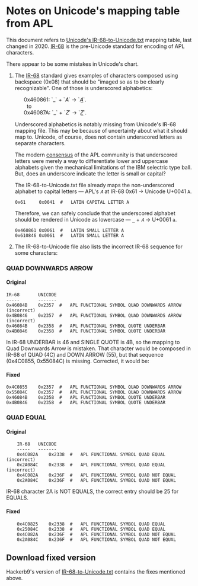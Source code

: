 # Notes on Unicode's mapping table from APL

This document refers to [Unicode's IR-68-to-Unicode.txt][Uni68]
mapping table, last changed in 2020. [IR-68][IR68] is the pre-Unicode
standard for encoding of APL characters.

[Uni68]: https://www.unicode.org/Public/MAPPINGS/VENDORS/MISC/APL-ISO-IR-68.TXT "Unicode's old IR-68 mapping, 2020-07-17 22:58:00 GMT."

There appear to be some mistakes in Unicode's chart.

1. The [IR-68][IR68] standard gives examples of characters composed
   using backspace (0x08) that should be "imaged so as to be clearly
   recognizable". One of those is underscored alphabetics:

   <ul>
   0x460861: `_` + `𝐴` → `𝐴̲`.<br/>
   &nbsp;&nbsp;to<br/>
   0x46087A: `_` + `𝑍` → `𝑍̲`.
   </ul>

   Underscored alphabetics is notably missing from Unicode's IR-68
   mapping file. This may be because of uncertainty about what it
   should map to. Unicode, of course, does not contain underscored
   letters as separate characters.

   The modern [consensus][consensus] of the APL community is that
   underscored letters were merely a way to differentiate lower and
   uppercase alphabets given the mechanical limitations of the IBM
   selectric type ball. But, does an underscore indicate the letter is
   small or capital?
   
   The IR-68-to-Unicode.txt file already maps the non-underscored
   alphabet to capital letters — APL's `𝐴` at IR-68 0x61 → Unicode
   U+0041 `A`.
   
   ```
   0x61    	0x0041	#	LATIN CAPITAL LETTER A
   ```
   
   Therefore, we can safely conclude that the underscored alphabet
   should be rendered in Unicode as lowercase — `_` + `𝐴` → U+0061
   `a`.

   ```
   0x460861	0x0061	#	LATIN SMALL LETTER A
   0x610846	0x0061	#	LATIN SMALL LETTER A
   ```

[IR68]: https://github.com/hackerb9/vt340test/blob/main/docs/standards/IR068-APL.pdf "APL Character Set encoding standard, 1983-06-01"
[consensus]: https://www.math.uwaterloo.ca/~ljdickey/apl-rep/tables "Working Draft of an unpublished standard for APL, 2000"

2. The IR-68-to-Unicode file also lists the incorrect IR-68 sequence
   for some characters:

### QUAD DOWNWARDS ARROW

#### Original
```
IR-68       UNICODE
-----       -------
0x46084B	0x2357	#	APL FUNCTIONAL SYMBOL QUAD DOWNWARDS ARROW (incorrect)
0x4B0846	0x2357	#	APL FUNCTIONAL SYMBOL QUAD DOWNWARDS ARROW (incorrect)
0x46084B	0x2358	#	APL FUNCTIONAL SYMBOL QUOTE UNDERBAR
0x4B0846	0x2358	#	APL FUNCTIONAL SYMBOL QUOTE UNDERBAR
```

In IR-68 UNDERBAR is 46 and SINGLE QUOTE is 4B, so the mapping to Quad
Downwards Arrow is mistaken. That character would be composed in IR-68
of QUAD (4C) and DOWN ARROW (55), but that sequence (0x4C0855,
0x55084C) is missing. Corrected, it would be:

#### Fixed
```
0x4C0855	0x2357	#	APL FUNCTIONAL SYMBOL QUAD DOWNWARDS ARROW
0x55084C	0x2357	#	APL FUNCTIONAL SYMBOL QUAD DOWNWARDS ARROW
0x46084B	0x2358	#	APL FUNCTIONAL SYMBOL QUOTE UNDERBAR
0x4B0846	0x2358	#	APL FUNCTIONAL SYMBOL QUOTE UNDERBAR
```

### QUAD EQUAL

#### Original
```
    IR-68 	UNICODE
    -----	-------
    0x4C082A	0x2338	#	APL FUNCTIONAL SYMBOL QUAD EQUAL (incorrect)
    0x2A084C	0x2338	#	APL FUNCTIONAL SYMBOL QUAD EQUAL (incorrect)
    0x4C082A	0x236F	#	APL FUNCTIONAL SYMBOL QUAD NOT EQUAL
    0x2A084C	0x236F	#	APL FUNCTIONAL SYMBOL QUAD NOT EQUAL
```

IR-68 character 2A is NOT EQUALS, the correct entry should be 25 for EQUALS.

#### Fixed
```
    0x4C0825	0x2338	#	APL FUNCTIONAL SYMBOL QUAD EQUAL
    0x25084C	0x2338	#	APL FUNCTIONAL SYMBOL QUAD EQUAL
    0x4C082A	0x236F	#	APL FUNCTIONAL SYMBOL QUAD NOT EQUAL
    0x2A084C	0x236F	#	APL FUNCTIONAL SYMBOL QUAD NOT EQUAL
```

## Download fixed version

Hackerb9's version of [IR-68-to-Unicode.txt](IR-68-to-Unicode.txt)
contains the fixes mentioned above.
